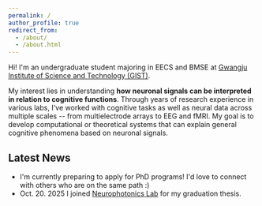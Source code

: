 ```yaml
---
permalink: /
author_profile: true
redirect_from: 
  - /about/
  - /about.html
---
```


Hi! I'm an undergraduate student majoring in EECS and BMSE at [Gwangju Institute of Science and Technology (GIST)](https://www.gist.ac.kr/en/main.html).

My interest lies in understanding **how neuronal signals can be interpreted in relation to cognitive functions**. Through years of research experience in various labs, I've worked with cognitive tasks as well as neural data across multiple scales -- from multielectrode arrays to EEG and fMRI. My goal is to develop computational or theoretical systems that can explain general cognitive phenomena based on neuronal signals.

Latest News
------
* I'm currently preparing to apply for PhD programs! I'd love to connect with others who are on the same path :)
* Oct. 20. 2025    I joined [Neurophotonics Lab](https://bmse.gist.ac.kr/neurophotonics/index.do) for my graduation thesis.